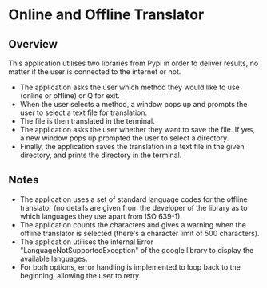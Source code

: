 # Online and Offline Translator
## Overview
This application utilises two libraries from Pypi in order to deliver results, no matter if the user is connected to the internet or not.
- The application asks the user which method they would like to use (online or offline) or Q for exit.
- When the user selects a method, a window pops up and prompts the user to select a text file for translation.
- The file is then translated in the terminal.
- The application asks the user whether they want to save the file. If yes, a new window pops up prompted the user to select a directory.
- Finally, the application saves the translation in a text file in the given directory, and prints the directory in the terminal.

## Notes
- The application uses a set of standard language codes for the offline translator (no details are given from the developer of the library as to which languages they use apart from ISO 639-1).
- The application counts the characters and gives a warning when the offline translator is selected (there's a character limit of 500 characters).
- The application utilises the internal Error "LanguageNotSupportedException" of the google library to display the available languages.
- For both options, error handling is implemented to loop back to the beginning, allowing the user to retry.
